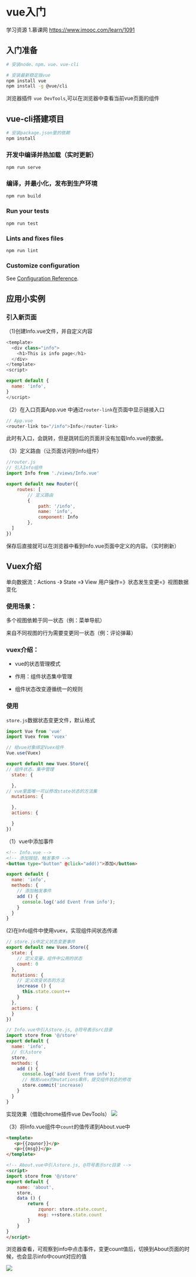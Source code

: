 # vue入门

学习资源 1.慕课网 https://www.imooc.com/learn/1091

## 入门准备
```bash
# 安装node、npm、vue、vue-cli

# 安装最新稳定版vue
npm install vue
npm install -g @vue/cli
```

浏览器插件 `vue DevTools`,可以在浏览器中查看当前vue页面的组件
## vue-cli搭建项目

```bash
# 安装package.json里的依赖
npm install
```

### 开发中编译并热加载（实时更新）
```
npm run serve
```

### 编译，并最小化，发布到生产环境
```
npm run build
```

### Run your tests
```
npm run test
```

### Lints and fixes files
```
npm run lint
```

### Customize configuration
See [Configuration Reference](https://cli.vuejs.org/config/).

## 应用小实例

### 引入新页面

（1)创建Info.vue文件，并自定义内容

```javascript
<template>
  <div class="info">
    <h1>This is info page</h1>
  </div>
</template>
<script>

export default {
  name: 'info',
}
</script>
```

（2）在入口页面App.vue 中通过`router-link`在页面中显示链接入口

```javascript
// App.vue
<router-link to="/info">Info</router-link>
```
此时有入口，会跳转，但是跳转后的页面并没有加载Info.vue的数据。

（3）定义路由（让页面访问到Info组件）

```javascript
//router.js
// 引入Info组件
import Info from './views/Info.vue'

export default new Router({
    routes: [
        // 定义路由
        {
            path: '/info',
            name: 'info',
            component: Info
        },
  ]
})
```
保存后直接就可以在浏览器中看到Info.vue页面中定义的内容。（实时刷新）

## Vuex介绍

单向数据流：Actions -》 State =》 View
用户操作=》状态发生变更=》视图数据变化

### 使用场景：

多个视图依赖于同一状态（例：菜单导航）

来自不同视图的行为需要变更同一状态（例：评论弹幕）



### vuex介绍：

- vue的状态管理模式

- 作用：组件状态集中管理

- 组件状态改变遵循统一的规则

### 使用

`store.js`数据状态变更文件，默认格式

```javascript
import Vue from 'vue'
import Vuex from 'vuex'

// 给vue对象绑定Vuex组件
Vue.use(Vuex)

export default new Vuex.Store({
// 组件状态，集中管理
  state: {

  },
// vue里面唯一可以修改state状态的方法集
  mutations: {

  },
  actions: {

  }
})
```

（1）vue中添加事件

```html
<!-- Info.vue -->
<!-- 添加按钮，触发事件 -->
<button type="button" @click="add()">添加</button>
```
```javascript
export default {
  name: 'info',
  methods: {
    // 添加触发事件
    add () {
      console.log('add Event from info');
    }
  }
}
```

(2)在Info组件中使用vuex，实现组件间状态传递

```javascript
// store.js中定义状态变更事件
export default new Vuex.Store({
  state: {
    // 定义变量，组件中公用的状态
    count: 0
  },
  mutations: {
    // 定义改变状态的方法
    increase () {
      this.state.count++
    }
  },
  actions: {
  }
})
```

```javascript
// Info.vue中引入store.js, @符号表示src目录
import store from '@/store'
export default {
  name: 'info',
  // 引入store
  store,
  methods: {
    add () {
      console.log('add Event from info');
      // 触发vuex的mutations事件，提交组件状态的修改
      store.commit('increase)
    }
  }
}
```

实现效果（借助chrome插件vue DevTools）
![](http://ww1.sinaimg.cn/large/005EgYNMly1g0se98lh7dj31rw0u0420.jpg)

（3）将Info.vue组件中`count`的值传递到About.vue中

```html
<templete>
   <p>{{zqunor}}</p>
   <p>{{msg}}</p>
</templete>

<!-- About.vue中引入store.js, @符号表示src目录 -->
<script>
import store from '@/store'
export default {
    name: 'about',
    store,
    data () {
        return {
            zqunor: store.state.count,
            msg: ++store.state.count
        }
    }
}
</script>
```

浏览器查看，可观察到info中点击事件，变更count值后，切换到About页面的时候，也会显示info中count对应的值

![](https://ws1.sinaimg.cn/large/005EgYNMly1g0sesoo2k1j322m0uedkr.jpg)